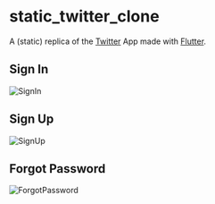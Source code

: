 # static_twitter_clone

A (static) replica of the [Twitter](https://twitter.com) App made with [Flutter](https://flutter.dev/?gclid=CjwKCAjw682TBhATEiwA9crl35Iy9vre6zCMjI66Vw1sU6mMbLhlFslJKA7PtZmN7NwMCN3mNSILZRoC5O4QAvD_BwE&gclsrc=aw.ds).

## Sign In
![SignIn](https://github.com/tayloradam1999/static_twitter_clone/blob/master/readme_assets/Screenshot_20220506-181608.jpg)

## Sign Up
![SignUp](https://github.com/tayloradam1999/static_twitter_clone/blob/master/readme_assets/Screenshot_20220506-182214.jpg)

## Forgot Password
![ForgotPassword](https://github.com/tayloradam1999/static_twitter_clone/blob/master/readme_assets/Screenshot_20220506-182556.jpg)
